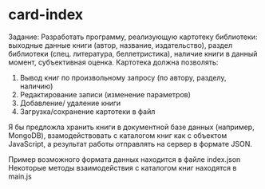 # card-index

Задание:
Разработать программу, реализующую картотеку библиотеки: выходные данные книги (автор, название, издательство), раздел библиотеки (спец. литература, беллетристика), наличие книги в данный момент, субъективная оценка. Картотека должна позволять:
1. 	Вывод книг по произвольному запросу (по автору, разделу, наличию)
2. 	Редактирование записи (изменение параметров)
3. 	Добавление/ удаление книги
4. 	Загрузка/сохранение картотеки в файл

Я бы предложла хранить книги в документной базе данных (например, MongoDB), 
взамодействовать с каталогом книг как с объектом JavaScript, а результат работы
отправлять на сервер в формате JSON.

Пример возможного формата данных находится в файле index.json
Некоторые методы взаимодействия с каталогом книг находятся в main.js
